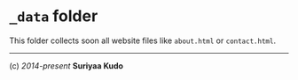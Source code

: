 `_data` folder
====

This folder collects soon all website files like `about.html` or `contact.html`.

----
(c) *2014-present* **Suriyaa Kudo**
